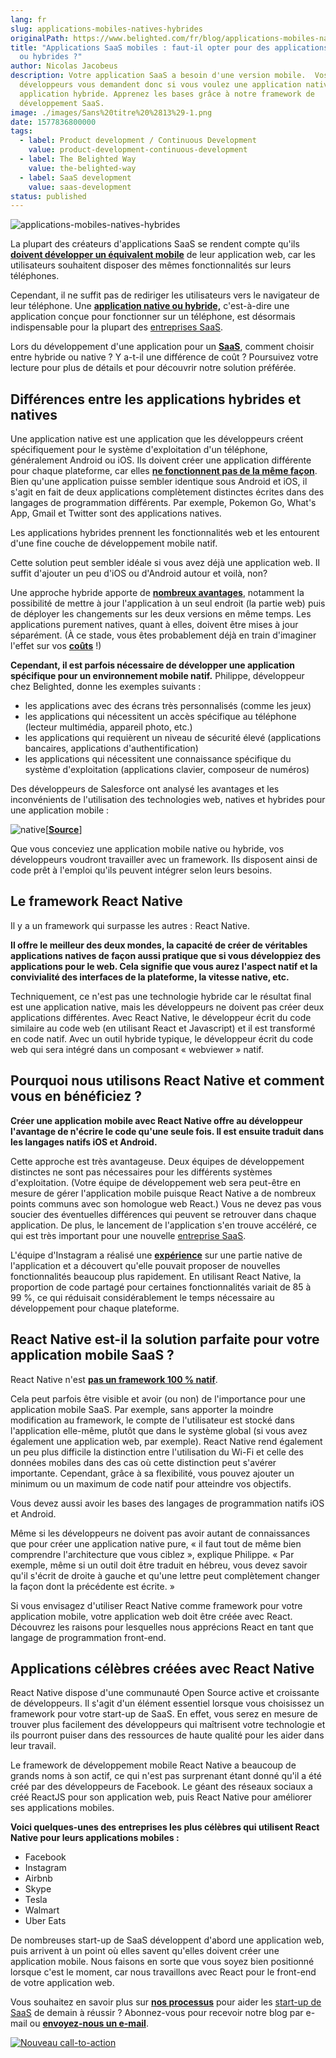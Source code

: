 ```yaml
---
lang: fr
slug: applications-mobiles-natives-hybrides
originalPath: https://www.belighted.com/fr/blog/applications-mobiles-natives-hybrides
title: "Applications SaaS mobiles : faut-il opter pour des applications natives
  ou hybrides ?"
author: Nicolas Jacobeus
description: Votre application SaaS a besoin d'une version mobile.  Vos
  développeurs vous demandent donc si vous voulez une application native ou une
  application hybride. Apprenez les bases grâce à notre framework de
  développement SaaS.
image: ./images/Sans%20titre%20%2813%29-1.png
date: 1577836800000
tags:
  - label: Product development / Continuous Development
    value: product-development-continuous-development
  - label: The Belighted Way
    value: the-belighted-way
  - label: SaaS development
    value: saas-development
status: published
---
```

![applications-mobiles-natives-hybrides](/content/images/legacy/CQ7iju1-lCAX9gyi353pK.png)

La plupart des créateurs d'applications SaaS se rendent compte qu'ils **[doivent développer un équivalent mobile](https://www.inc.com/rahul-varshneya/saas-businesses-don-t-screw-up-your-mobile-app.html)** de leur application web, car les utilisateurs souhaitent disposer des mêmes fonctionnalités sur leurs téléphones.

Cependant, il ne suffit pas de rediriger les utilisateurs vers le navigateur de leur téléphone. Une **[application native ou hybride,](https://www.nngroup.com/articles/mobile-native-apps/)** c'est-à-dire une application conçue pour fonctionner sur un téléphone, est désormais indispensable pour la plupart des [entreprises SaaS](/fr/qu-est-ce-que-le-saas-guide).

Lors du développement d'une application pour un [**SaaS**](/fr/qu-est-ce-que-le-saas-guide), comment choisir entre hybride ou native ? Y a-t-il une différence de coût ? Poursuivez votre lecture pour plus de détails et pour découvrir notre solution préférée.

**Différences entre les applications hybrides et natives**
----------------------------------------------------------

Une application native est une application que les développeurs créent spécifiquement pour le système d'exploitation d'un téléphone, généralement Android ou iOS. Ils doivent créer une application différente pour chaque plateforme, car elles **[ne fonctionnent pas de la même façon](https://www.mobiloud.com/blog/native-web-or-hybrid-apps/)**. Bien qu'une application puisse sembler identique sous Android et iOS, il s'agit en fait de deux applications complètement distinctes écrites dans des langages de programmation différents. Par exemple, Pokemon Go, What's App, Gmail et Twitter sont des applications natives.

Les applications hybrides prennent les fonctionnalités web et les entourent d'une fine couche de développement mobile natif.

Cette solution peut sembler idéale si vous avez déjà une application web. Il suffit d'ajouter un peu d'iOS ou d'Android autour et voilà, non?

Une approche hybride apporte de **[nombreux avantages](https://www.clickz.com/the-pros-cons-and-politics-of-hybrid-mobile-apps/93887/)**, notamment la possibilité de mettre à jour l'application à un seul endroit (la partie web) puis de déployer les changements sur les deux versions en même temps. Les applications purement natives, quant à elles, doivent être mises à jour séparément. (À ce stade, vous êtes probablement déjà en train d'imaginer l'effet sur vos **[coûts](https://clutch.co/app-developers/resources/cost-build-mobile-app-survey)** !)

**Cependant, il est parfois nécessaire de développer une application spécifique pour un environnement mobile natif.** Philippe, développeur chez Belighted, donne les exemples suivants :

*   les applications avec des écrans très personnalisés (comme les jeux)
*   les applications qui nécessitent un accès spécifique au téléphone (lecteur multimédia, appareil photo, etc.)
*   les applications qui requièrent un niveau de sécurité élevé (applications bancaires, applications d'authentification)
*   les applications qui nécessitent une connaissance spécifique du système d'exploitation (applications clavier, composeur de numéros)

Des développeurs de Salesforce ont analysé les avantages et les inconvénients de l'utilisation des technologies web, natives et hybrides pour une application mobile :

![native](/content/images/legacy/1LeSdbB6WV1tF5EWM9GjT.png)\[**[Source](https://trailhead.salesforce.com/trails/mobile_sdk_intro/modules/mobile_sdk_introduction/units/mobilesdk_intro_scenarios)**\]

Que vous conceviez une application mobile native ou hybride, vos développeurs voudront travailler avec un framework. Ils disposent ainsi de code prêt à l'emploi qu'ils peuvent intégrer selon leurs besoins.

**Le framework React Native**
-----------------------------

Il y a un framework qui surpasse les autres : React Native.

**Il offre le meilleur des deux mondes, la capacité de créer de véritables applications natives de façon aussi pratique que si vous développiez des applications pour le web. Cela signifie que vous aurez l'aspect natif et la convivialité des interfaces de la plateforme, la vitesse native, etc.**

Techniquement, ce n'est pas une technologie hybride car le résultat final est une application native, mais les développeurs ne doivent pas créer deux applications différentes. Avec React Native, le développeur écrit du code similaire au code web (en utilisant React et Javascript) et il est transformé en code natif. Avec un outil hybride typique, le développeur écrit du code web qui sera intégré dans un composant « webviewer » natif.

**Pourquoi nous utilisons React Native et comment vous en bénéficiez ?**
------------------------------------------------------------------------

**Créer une application mobile avec React Native offre au développeur l'avantage de n'écrire le code qu'une seule fois. Il est ensuite traduit dans les langages natifs iOS et Android.**

Cette approche est très avantageuse. Deux équipes de développement distinctes ne sont pas nécessaires pour les différents systèmes d'exploitation. (Votre équipe de développement web sera peut-être en mesure de gérer l'application mobile puisque React Native a de nombreux points communs avec son homologue web React.) Vous ne devez pas vous soucier des éventuelles différences qui peuvent se retrouver dans chaque application. De plus, le lancement de l'application s'en trouve accéléré, ce qui est très important pour une nouvelle [entreprise SaaS](/fr/qu-est-ce-que-le-saas-guide).

L'équipe d'Instagram a réalisé une **[expérience](https://instagram-engineering.com/react-native-at-instagram-dd828a9a90c7)** sur une partie native de l'application et a découvert qu'elle pouvait proposer de nouvelles fonctionnalités beaucoup plus rapidement. En utilisant React Native, la proportion de code partagé pour certaines fonctionnalités variait de 85 à 99 %, ce qui réduisait considérablement le temps nécessaire au développement pour chaque plateforme.

**React Native est-il la solution parfaite pour votre application mobile SaaS ?**
---------------------------------------------------------------------------------

React Native n'est **[pas un framework 100 % natif](https://stxnext.com/blog/2018/01/24/why-use-react-native-your-mobile-app/)**.

Cela peut parfois être visible et avoir (ou non) de l'importance pour une application mobile SaaS. Par exemple, sans apporter la moindre modification au framework, le compte de l'utilisateur est stocké dans l'application elle-même, plutôt que dans le système global (si vous avez également une application web, par exemple). React Native rend également un peu plus difficile la distinction entre l'utilisation du Wi-Fi et celle des données mobiles dans des cas où cette distinction peut s'avérer importante. Cependant, grâce à sa flexibilité, vous pouvez ajouter un minimum ou un maximum de code natif pour atteindre vos objectifs.

Vous devez aussi avoir les bases des langages de programmation natifs iOS et Android.

Même si les développeurs ne doivent pas avoir autant de connaissances que pour créer une application native pure, « il faut tout de même bien comprendre l'architecture que vous ciblez », explique Philippe. « Par exemple, même si un outil doit être traduit en hébreu, vous devez savoir qu'il s'écrit de droite à gauche et qu'une lettre peut complètement changer la façon dont la précédente est écrite. »

Si vous envisagez d'utiliser React Native comme framework pour votre application mobile, votre application web doit être créée avec React. Découvrez les raisons pour lesquelles nous apprécions React en tant que langage de programmation front-end.

**Applications célèbres créées avec React Native**
--------------------------------------------------

React Native dispose d'une communauté Open Source active et croissante de développeurs. Il s'agit d'un élément essentiel lorsque vous choisissez un framework pour votre start-up de SaaS. En effet, vous serez en mesure de trouver plus facilement des développeurs qui maîtrisent votre technologie et ils pourront puiser dans des ressources de haute qualité pour les aider dans leur travail.

Le framework de développement mobile React Native a beaucoup de grands noms à son actif, ce qui n'est pas surprenant étant donné qu'il a été créé par des développeurs de Facebook. Le géant des réseaux sociaux a créé ReactJS pour son application web, puis React Native pour améliorer ses applications mobiles.

**Voici quelques-unes des entreprises les plus célèbres qui utilisent React Native pour leurs applications mobiles :**

*   Facebook
*   Instagram
*   Airbnb
*   Skype
*   Tesla
*   Walmart
*   Uber Eats

De nombreuses start-up de SaaS développent d'abord une application web, puis arrivent à un point où elles savent qu'elles doivent créer une application mobile. Nous faisons en sorte que vous soyez bien positionné lorsque c'est le moment, car nous travaillons avec React pour le front-end de votre application web.

Vous souhaitez en savoir plus sur **[nos processus](/fr/blog/methode-developpement-produits-saas)** pour aider les [start-up de SaaS](/fr/qu-est-ce-que-le-saas-guide) de demain à réussir ? Abonnez-vous pour recevoir notre blog par e-mail ou **[envoyez-nous un e-mail](/fr/evaluation-developpement-produit)**. 

[![Nouveau call-to-action](/content/images/legacy/jLxarWVFZ4IWPcDnMDdPS.png)](https://cta-redirect.hubspot.com/cta/redirect/1684659/9910533f-98e7-4836-a277-f9b2eb95e8b8)
